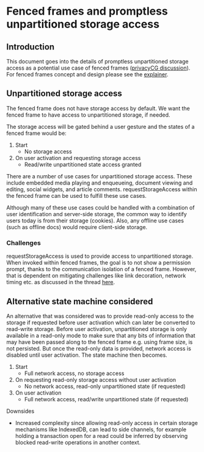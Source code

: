 # Fenced frames  and promptless unpartitioned storage access



## Introduction

This document goes into the details of promptless unpartitioned storage access as a potential use case of fenced frames ([privacyCG discussion](https://github.com/privacycg/storage-access/issues/41)). For fenced frames concept and design please see the [explainer](https://github.com/WICG/fenced-frame).


## Unpartitioned storage access

The fenced frame does not have storage access by default. We want the fenced frame to have access to unpartitioned storage, if needed.

The storage access will be gated behind a user gesture and the states of a fenced frame would be:



1. Start
    *   No storage access
2. On user activation and requesting storage access
    *   Read/write unpartitioned state access granted

There are a number of use cases for unpartitioned storage access. These include embedded media playing and enqueueing, document viewing and editing, social widgets, and article comments. requestStorageAccess within the fenced frame can be used to fulfill these use cases.

Although many of these use cases could be handled with a combination of user identification and server-side storage, the common way to identify users today is from their storage (cookies). Also, any offline use cases (such as offline docs) would require client-side storage.


### Challenges

requestStorageAccess is used to provide access to unpartitioned storage. When invoked within fenced frames, the goal is to not show a permission prompt, thanks to the communication isolation of a fenced frame. However, that is dependent on mitigating challenges like link decoration, network timing etc. as discussed in the thread [here](https://github.com/privacycg/storage-access/issues/41#issuecomment-673057755).


## Alternative state machine considered

An alternative that was considered was to provide read-only access to the storage if requested before user activation which can later be converted to read-write storage. Before user activation, unpartitioned storage is only available in a read-only mode to make sure that any bits of information that may have been passed along to the fenced frame e.g. using frame size, is not persisted. But once the read-only data is provided, network access is disabled until user activation. The state machine then becomes.



1. Start
    *  Full network access, no storage access
2. On requesting read-only storage access without user activation
    *  No network access, read-only unpartitioned state (if requested)
3. On user activation
    *  Full network access, read/write unpartitioned state (if requested)

Downsides



*   Increased complexity since allowing read-only access in certain storage mechanisms like IndexedDB, can lead to side channels, for example holding a transaction open for a read could be inferred by observing blocked read-write operations in another context.
